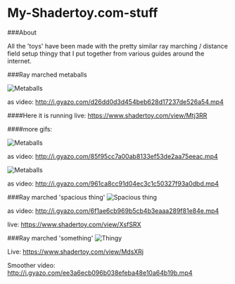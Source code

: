# My-Shadertoy.com-stuff

###About

All the 'toys' have been made with the pretty similar ray marching / distance field setup thingy that I put together from various guides around the internet. 


###Ray marched metaballs

![Metaballs](http://i.gyazo.com/d26dd0d3d454beb628d17237de526a54.gif)

as video: http://i.gyazo.com/d26dd0d3d454beb628d17237de526a54.mp4


####Here it is running live: https://www.shadertoy.com/view/Mtj3RR

####more gifs:

![Metaballs](http://i.gyazo.com/85f95cc7a00ab8133ef53de2aa75eeac.gif)

as video: http://i.gyazo.com/85f95cc7a00ab8133ef53de2aa75eeac.mp4

![Metaballs](http://i.gyazo.com/961ca8cc91d04ec3c1c50327f93a0dbd.gif)

as video: http://i.gyazo.com/961ca8cc91d04ec3c1c50327f93a0dbd.mp4


###Ray marched 'spacious thing'
![Spacious thing](http://i.gyazo.com/6f1ae6cb969b5cb4b3eaaa289f81e84e.gif)

as video: http://i.gyazo.com/6f1ae6cb969b5cb4b3eaaa289f81e84e.mp4

live: https://www.shadertoy.com/view/XsfSRX




###Ray marched 'something'
![Thingy](http://i.gyazo.com/ee3a6ecb096b038efeba48e10a64b19b.gif)

Live: https://www.shadertoy.com/view/MdsXRj

Smoother video: http://i.gyazo.com/ee3a6ecb096b038efeba48e10a64b19b.mp4


